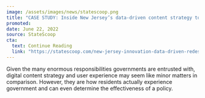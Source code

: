 ```yaml
---
image: /assets/images/news/statescoop.png
title: "CASE STUDY: Inside New Jersey’s data-driven content strategy to boost service delivery"
promoted: 
date: June 22, 2022
source: StateScoop
cta:
  text: Continue Reading
  link: "https://statescoop.com/new-jersey-innovation-data-driven-redesign-services/"
---
```


Given the many enormous responsibilities governments are entrusted with, digital content strategy and user experience may seem like minor matters in comparison. However, they are how residents actually experience government and can even determine the effectiveness of a policy.
